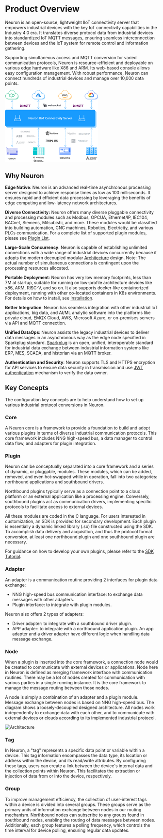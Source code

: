 # Product Overview

Neuron is an open-source, lightweight IIoT connectivity server that empowers industrial devices with the key IoT connectivity capabilities in the Industry 4.0 era. It translates diverse protocol data from industrial devices into standardized IoT MQTT messages, ensuring seamless interconnection between devices and the IoT system for remote control and information gathering.

Supporting simultaneous access and MQTT conversion for varied communication protocols, Neuron is resource-efficient and deployable on various edge hardware like X86 and ARM. Its web-based console allows easy configuration management. With robust performance, Neuron can connect hundreds of industrial devices and manage over 10,000 data points.

<img src="./introduction/assets/neuron.png" alt="Neuron" style="zoom:30%;" />

## Why Neuron

**Edge Native**: Neuron is an advanced real-time asynchronous processing server designed to achieve response times as low as 100 milliseconds. It ensures rapid and efficient data processing by leveraging the benefits of edge computing and low-latency network architectures.

**Diverse Connectivity:** Neuron offers many diverse pluggable connectivity and processing modules such as Modbus, OPCUA, Ethernet/IP, IEC104, BACnet, Siemens, Mitsubishi, and more. These modules would be classified into building automation, CNC machines, Robotics, Electricity, and various PLCs communication. For a complete list of supported plugin modules, please see [Plugin List](./introduction/plugin-list/plugin-list.md).

**Large-Scale Concurrency**: Neuron is capable of establishing unlimited connections with a wide range of industrial devices concurrently because it adopts the modern decoupled modular [Architecture](./introduction/architecture/architecture.md) design. Note: The actual number of simultaneous connections is contingent upon the processing resources allocated.

**Portable Deployment**: Neuron has very low memory footprints, less than 7M at startup, suitable for running on low-profile architecture devices like x86, ARM, RISC-V, and so on. It also supports docker-like containerized deployment, running with other co-located containers in K8s environments. For details on how to install, see [Installation](./installation/installation.md). 

**Better Integration**: Neuron has seamless integration with other industrial IoT applications, big data, and AI/ML analytic software into the platforms like private cloud, EMQX Cloud, AWS, Microsoft Azure, or on-premises servers via API and MQTT connection.

**Unified DataOps**: Neuron assists the legacy industrial devices to deliver data messages in an asynchronous way as the edge node specified in Sparkplug standard. [Sparkplug](./use-cases/sparkplug/sparkplug.md) is an open, unified, interoperable standard for industrial data exchange between industrial information systems like ERP, MES, SCADA, and historian via an MQTT broker.

**Authentication and Security**: Neuron supports TLS and HTTPS encryption for API services to ensure data security in transmission and use [JWT authentication](./http-api/jwt.md) mechanism to verify the data owner.

## Key Concepts

The configuration key concepts are to help understand how to set up various industrial protocol conversions in Neuron.

### Core

A Neuron core is a framework to provide a foundation to build and adopt various plugins in terms of diverse industrial communication protocols. This core framework includes NNG high-speed bus, a data manager to control data flow, and adapters for plugin integration. 

### Plugin

Neuron can be conceptually separated into a core framework and a series of dynamic, or pluggable, modules. These modules, which can be added, removed, and even hot-swapped while in operation, fall into two categories: northbound applications and southbound drivers.

Northbound plugins typically serve as a connection point to a cloud platform or an external application like a processing engine. Conversely, southbound plugins act as communication drivers, implementing specific protocols to facilitate access to external devices.

All these modules are coded in the C language. For users interested in customization, an SDK is provided for secondary development. Each plugin is essentially a dynamic linked library (.so) file constructed using the SDK. To accomplish data delivery and acquisition, and thus the protocol format conversion, at least one northbound plugin and one southbound plugin are necessary.

For guidance on how to develop your own plugins, please refer to the [SDK Tutorial](./dev-guide/sdk-tutorial/sdk-tutorial.md).

### Adapter

An adapter is a communication routine providing 2 interfaces for plugin data exchange:

- NNG high-speed bus communication interface: to exchange data messages with other adapters. 
- Plugin interface: to integrate with plugin modules. 

Neuron also offers 2 types of adapters:

- Driver adapter: to integrate with a southbound driver plugin. 
- APP adapter: to integrate with a northbound application plugin. An app adapter and a driver adapter have different logic when handling data message exchange.
### Node

When a plugin is inserted into the core framework, a connection node would be created to communicate with external devices or applications. Node here in Neuron is defined as merging framework interface with communication routines. There may be a lot of nodes created for communication with various parties in a single running instance. It is the core framework to manage the message routing between those nodes. 

A node is simply a combination of an adapter and a plugin module. Message exchange between nodes is based on NNG high-speed bus. The diagram shows a loosely-decoupled designed architecture. All nodes work independently to exchange data with each other, and to communicate with external devices or clouds according to its implemented industrial protocol.

![Architecture](/Users/lena/Documents/GitHub/neuron-docs/en_US/configuration/assets/concepts.png)

### Tag

In Neuron, a "tag" represents a specific data point or variable within a device. This tag information encompasses the data type, its location or address within the device, and its read/write attributes. By configuring these tags, users can create a link between the device's internal data and the collection points within Neuron. This facilitates the extraction or injection of data from or into the device, respectively.

### Group

To improve management efficiency, the collection of user-interest tags within a device is divided into several groups. These groups serve as the primary units of information exchange between nodes in our routing mechanism. Northbound nodes can subscribe to any groups found in southbound nodes, enabling the routing of data messages between nodes. Additionally, each group features a polling frequency, which controls the time interval for device polling, ensuring regular data updates.
